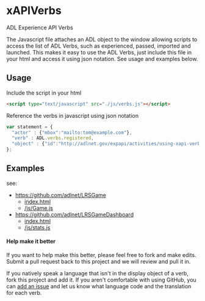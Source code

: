 xAPIVerbs
=========

ADL Experience API Verbs  
  
The Javascript file attaches an ADL object to the window allowing scripts to access the list of ADL Verbs, 
such as experienced, passed, imported and launched. This makes it easy to use the ADL Verbs, just include this 
file in your html and access it using json notation. See usage and examples below.


Usage
-----

Include the script in your html 
```html
<script type="text/javascript" src="./js/verbs.js"></script>
```
  
Reference the verbs in javascript using json notation
```javascript
var statement = {
  "actor" : {"mbox":"mailto:tom@example.com"},
  "verb" : ADL.verbs.registered,
  "object" : {"id":"http://adlnet.gov/expapi/activities/using-xapi-verbs"}
};
```

Examples
---------
see:
- https://github.com/adlnet/LRSGame
  - [index.html](https://github.com/adlnet/LRSGame/blob/master/index.html)
  - [/js/Game.js](https://github.com/adlnet/LRSGame/blob/master/js/Game.js)
- https://github.com/adlnet/LRSGameDashboard
  - [index.html](https://github.com/adlnet/LRSGameDashboard/blob/master/index.html)
  - [/js/stats.js](https://github.com/adlnet/LRSGameDashboard/blob/master/js/stats.js)

#### Help make it better
If you want to help make this better, please feel free to fork and make edits. Submit a pull request back to 
this project and we will review and pull it in.  

If you natively speak a language that isn't in the display object of a verb, fork this project and add it. 
If you aren't comfortable with using GitHub, you can [add an issue](https://github.com/adlnet/xAPIVerbs/issues/new) 
and let us know what language code and the translation for each verb.
